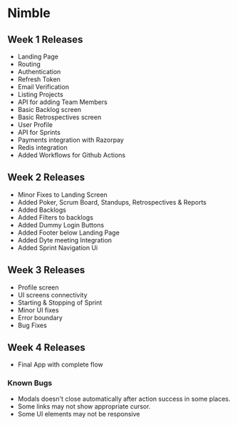 # Nimble

## Week 1 Releases

-   Landing Page
-   Routing
-   Authentication
-   Refresh Token
-   Email Verification
-   Listing Projects
-   API for adding Team Members
-   Basic Backlog screen
-   Basic Retrospectives screen
-   User Profile
-   API for Sprints
-   Payments integration with Razorpay
-   Redis integration
-   Added Workflows for Github Actions

## Week 2 Releases

-   Minor Fixes to Landing Screen
-   Added Poker, Scrum Board, Standups, Retrospectives & Reports
-   Added Backlogs
-   Added Filters to backlogs
-   Added Dummy Login Buttons
-   Added Footer below Landing Page
-   Added Dyte meeting Integration
-   Added Sprint Navigation Ui

## Week 3 Releases

-   Profile screen
-   UI screens connectivity
-   Starting & Stopping of Sprint
-   Minor UI fixes
-   Error boundary
-   Bug Fixes

## Week 4 Releases

-   Final App with complete flow

### Known Bugs

-   Modals doesn't close automatically after action success in some places.
-   Some links may not show appropriate cursor.
-   Some UI elements may not be responsive
